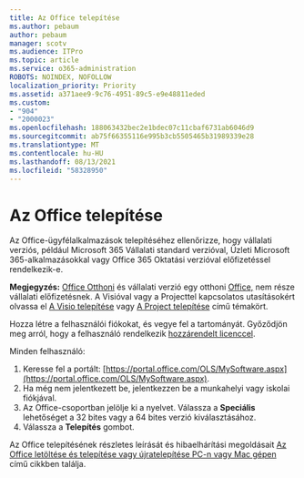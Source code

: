 ```yaml
---
title: Az Office telepítése
ms.author: pebaum
author: pebaum
manager: scotv
ms.audience: ITPro
ms.topic: article
ms.service: o365-administration
ROBOTS: NOINDEX, NOFOLLOW
localization_priority: Priority
ms.assetid: a371aee9-9c76-4951-89c5-e9e48811eded
ms.custom:
- "904"
- "2000023"
ms.openlocfilehash: 188063432bec2e1bdec07c11cbaf6731ab6046d9
ms.sourcegitcommit: ab75f66355116e995b3cb5505465b31989339e28
ms.translationtype: MT
ms.contentlocale: hu-HU
ms.lasthandoff: 08/13/2021
ms.locfileid: "58328950"
---
```

# <a name="how-to-install-office"></a>Az Office telepítése

Az Office-ügyfélalkalmazások telepítéséhez ellenőrizze, hogy vállalati verziós, például Microsoft 365 Vállalati standard verzióval, Üzleti Microsoft 365-alkalmazásokkal vagy Office 365 Oktatási verzióval előfizetéssel rendelkezik-e.
  
**Megjegyzés:** [Office Otthoni](https://support.microsoft.com/office/28cbc8cf-1332-4f04-9123-9b660abb629e?wt.mc_id=Alchemy_ClientDIA) és vállalati verzió egy otthoni [Office,](https://support.microsoft.com/office/28cbc8cf-1332-4f04-9123-9b660abb629e?wt.mc_id=alchemy_clientdia) nem része vállalati előfizetésnek. A Visióval vagy a Projecttel kapcsolatos utasításokért olvassa el [A Visio telepítése](https://support.microsoft.com/office/f98f21e3-aa02-4827-9167-ddab5b025710?wt.mc_id=Alchemy_ClientDIA) vagy [A Project telepítése](https://support.microsoft.com/office/7059249b-d9fe-4d61-ab96-5c5bf435f281?wt.mc_id=Alchemy_ClientDIA) című témakört.

Hozza létre a felhasználói fiókokat, és vegye fel a tartományát. Győződjön meg arról, hogy a felhasználó rendelkezik [hozzárendelt licenccel](https://docs.microsoft.com/microsoft-365/admin/add-users/add-users).

Minden felhasználó:

1. Keresse fel a portált: [https://portal.office.com/OLS/MySoftware.aspx](https://portal.office.com/OLS/MySoftware.aspx).
2. Ha még nem jelentkezett be, jelentkezzen be a munkahelyi vagy iskolai fiókjával.
3. Az Office-csoportban jelölje ki a nyelvet. Válassza a **Speciális** lehetőséget a 32 bites vagy a 64 bites verzió kiválasztásához.
4. Válassza a **Telepítés** gombot.

Az Office telepítésének részletes leírását és hibaelhárítási megoldásait [Az Office letöltése és telepítése vagy újratelepítése PC-n vagy Mac gépen](https://support.office.com/article/4414eaaf-0478-48be-9c42-23adc4716658?wt.mc_id=Alchemy_ClientDIA) című cikkben találja.

